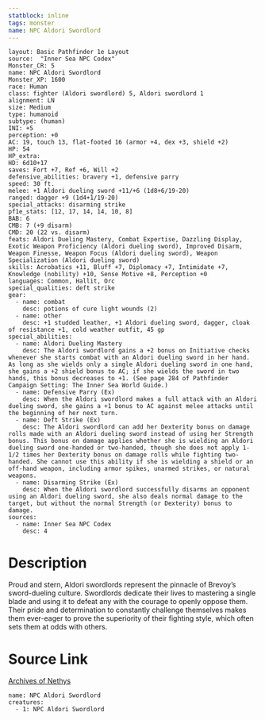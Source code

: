 ```yaml
---
statblock: inline
tags: monster
name: NPC Aldori Swordlord
---
```

```statblock
layout: Basic Pathfinder 1e Layout
source:  "Inner Sea NPC Codex"
Monster_CR: 5
name: NPC Aldori Swordlord
Monster_XP: 1600
race: Human
class: fighter (Aldori swordlord) 5, Aldori swordlord 1
alignment: LN
size: Medium
type: humanoid
subtype: (human)
INI: +5
perception: +0
AC: 19, touch 13, flat-footed 16 (armor +4, dex +3, shield +2)
HP: 54
HP_extra: 
HD: 6d10+17
saves: Fort +7, Ref +6, Will +2
defensive_abilities: bravery +1, defensive parry
speed: 30 ft.
melee: +1 Aldori dueling sword +11/+6 (1d8+6/19-20)
ranged: dagger +9 (1d4+1/19-20)
special_attacks: disarming strike
pf1e_stats: [12, 17, 14, 14, 10, 8]
BAB: 6
CMB: 7 (+9 disarm)
CMD: 20 (22 vs. disarm)
feats: Aldori Dueling Mastery, Combat Expertise, Dazzling Display, Exotic Weapon Proficiency (Aldori dueling sword), Improved Disarm, Weapon Finesse, Weapon Focus (Aldori dueling sword), Weapon Specialization (Aldori dueling sword)
skills: Acrobatics +11, Bluff +7, Diplomacy +7, Intimidate +7, Knowledge (nobility) +10, Sense Motive +8, Perception +0
languages: Common, Hallit, Orc
special_qualities: deft strike
gear:
  - name: combat
    desc: potions of cure light wounds (2)
  - name: other
    desc: +1 studded leather, +1 Aldori dueling sword, dagger, cloak of resistance +1, cold weather outfit, 45 gp
special_abilities:
  - name: Aldori Dueling Mastery
    desc: The Aldori swordlord gains a +2 bonus on Initiative checks whenever she starts combat with an Aldori dueling sword in her hand. As long as she wields only a single Aldori dueling sword in one hand, she gains a +2 shield bonus to AC; if she wields the sword in two hands, this bonus decreases to +1. (See page 284 of Pathfinder Campaign Setting: The Inner Sea World Guide.)
  - name: Defensive Parry (Ex)
    desc: When the Aldori swordlord makes a full attack with an Aldori dueling sword, she gains a +1 bonus to AC against melee attacks until the beginning of her next turn.
  - name: Deft Strike (Ex)
    desc: The Aldori swordlord can add her Dexterity bonus on damage rolls made with an Aldori dueling sword instead of using her Strength bonus. This bonus on damage applies whether she is wielding an Aldori dueling sword one-handed or two-handed, though she does not apply 1-1/2 times her Dexterity bonus on damage rolls while fighting two-handed. She cannot use this ability if she is wielding a shield or an off-hand weapon, including armor spikes, unarmed strikes, or natural weapons.
  - name: Disarming Strike (Ex)
    desc: When the Aldori swordlord successfully disarms an opponent using an Aldori dueling sword, she also deals normal damage to the target, but without the normal Strength (or Dexterity) bonus to damage.
sources:
  - name: Inner Sea NPC Codex
    desc: 4
```
# Description
Proud and stern, Aldori swordlords represent the pinnacle of Brevoy’s sword-dueling culture. Swordlords dedicate their lives to mastering a single blade and using it to defeat any with the courage to openly oppose them. Their pride and determination to constantly challenge themselves makes them ever-eager to prove the superiority of their fighting style, which often sets them at odds with others.
# Source Link
[Archives of Nethys](https://aonprd.com/NPCDisplay.aspx?ItemName=Aldori%20Swordlord)
```encounter-table
name: NPC Aldori Swordlord
creatures:
  - 1: NPC Aldori Swordlord
```
